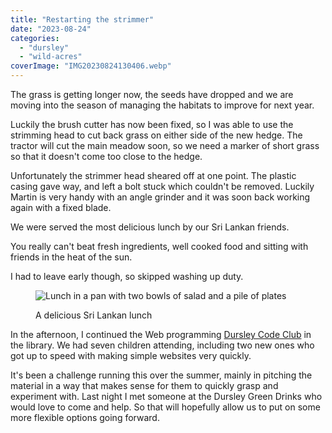 ```yaml
---
title: "Restarting the strimmer"
date: "2023-08-24"
categories: 
  - "dursley"
  - "wild-acres"
coverImage: "IMG20230824130406.webp"
---
```


The grass is getting longer now, the seeds have dropped and we are moving into the season of managing the habitats to improve for next year.

Luckily the brush cutter has now been fixed, so I was able to use the strimming head to cut back grass on either side of the new hedge. The tractor will cut the main meadow soon, so we need a marker of short grass so that it doesn't come too close to the hedge.

Unfortunately the strimmer head sheared off at one point. The plastic casing gave way, and left a bolt stuck which couldn't be removed. Luckily Martin is very handy with an angle grinder and it was soon back working again with a fixed blade.

We were served the most delicious lunch by our Sri Lankan friends.

You really can't beat fresh ingredients, well cooked food and sitting with friends in the heat of the sun.

I had to leave early though, so skipped washing up duty.

<figure>

![Lunch in a pan with two bowls of salad and a pile of plates](images/IMG20230824123520-1024x760.webp)

<figcaption>

A delicious Sri Lankan lunch

</figcaption>

</figure>

In the afternoon, I continued the Web programming [Dursley Code Club](https://www.facebook.com/dursleycodeclub) in the library. We had seven children attending, including two new ones who got up to speed with making simple websites very quickly.

It's been a challenge running this over the summer, mainly in pitching the material in a way that makes sense for them to quickly grasp and experiment with. Last night I met someone at the Dursley Green Drinks who would love to come and help. So that will hopefully allow us to put on some more flexible options going forward.
